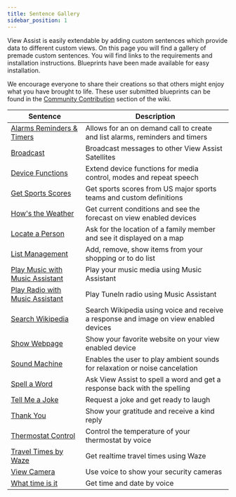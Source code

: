 ```yaml
---
title: Sentence Gallery
sidebar_position: 1
---
```


View Assist is easily extendable by adding custom sentences which provide data to different custom views. On this page you will find a gallery of premade custom sentences. You will find links to the requirements and installation instructions. Blueprints have been made available for easy installation.

We encourage everyone to share their creations so that others might enjoy what you have brought to life. These user submitted blueprints can be found in the [Community Contribution](../../community-contributions/index.md) section of the wiki.

| Sentence                                                        | Description                                                                           |
| --------------------------------------------------------------- | ------------------------------------------------------------------------------------- |
| [Alarms Reminders & Timers](sentences/alarms-reminders-timers)  | Allows for an on demand call to create and list alarms, reminders and timers          |
| [Broadcast](sentences/broadcast)                                | Broadcast messages to other View Assist Satellites                                    |
| [Device Functions](sentences/device-functions)                  | Extend device functions for media control, modes and repeat speech                    |
| [Get Sports Scores](sentences/get-sports-scores)                | Get sports scores from US major sports teams and custom definitions                   |
| [How\'s the Weather](sentences/hows-the-weather)                | Get current conditions and see the forecast on view enabled devices                   |
| [Locate a Person](sentences/locate-a-person)                    | Ask for the location of a family member and see it displayed on a map                 |
| [List Management](sentences/list-management)                    | Add, remove, show items from your shopping or to do list                              |
| [Play Music with Music Assistant](sentences/play-music-with-ma) | Play your music media using Music Assistant                                           |
| [Play Radio with Music Assistant](sentences/play-radio-with-ma) | Play TuneIn radio using Music Assistant                                               |
| [Search Wikipedia](sentences/search-wikipedia)                  | Search Wikipedia using voice and receive a response and image on view enabled devices |
| [Show Webpage](sentences/show-webpage)                          | Show your favorite website on your view enabled device                                |
| [Sound Machine](sentences/sound-machine)                        | Enables the user to play ambient sounds for relaxation or noise cancelation           |
| [Spell a Word](sentences/spell-a-word)                          | Ask View Assist to spell a word and get a response back with the spelling             |
| [Tell Me a Joke](sentences/tell-me-a-joke)                      | Request a joke and get ready to laugh                                                 |
| [Thank You](sentences/thank-you)                                | Show your gratitude and receive a kind reply                                          |
| [Thermostat Control](sentences/thermostat-control)              | Control the temperature of your thermostat by voice                                   |
| [Travel Times by Waze](sentences/travel-times-by-waze)          | Get realtime travel times using Waze                                                  |
| [View Camera](sentences/view-camera)                            | Use voice to show your security cameras                                               |
| [What time is it](sentences/what-time-is-it)                    | Get time and date by voice                                                            |
